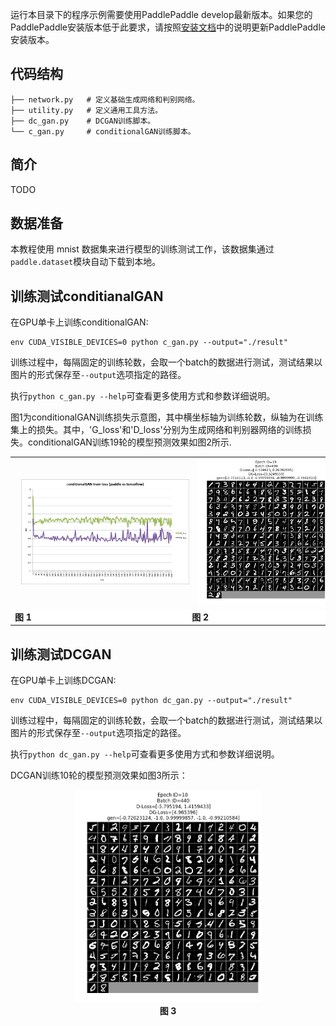 ﻿

运行本目录下的程序示例需要使用PaddlePaddle develop最新版本。如果您的PaddlePaddle安装版本低于此要求，请按照[安装文档](http://www.paddlepaddle.org/docs/develop/documentation/zh/build_and_install/pip_install_cn.html)中的说明更新PaddlePaddle安装版本。

## 代码结构
```
├── network.py   # 定义基础生成网络和判别网络。
├── utility.py   # 定义通用工具方法。
├── dc_gan.py    # DCGAN训练脚本。
└── c_gan.py     # conditionalGAN训练脚本。
```

## 简介
TODO

## 数据准备

本教程使用 mnist 数据集来进行模型的训练测试工作，该数据集通过`paddle.dataset`模块自动下载到本地。

## 训练测试conditianalGAN

在GPU单卡上训练conditionalGAN:

```
env CUDA_VISIBLE_DEVICES=0 python c_gan.py --output="./result"
```

训练过程中，每隔固定的训练轮数，会取一个batch的数据进行测试，测试结果以图片的形式保存至`--output`选项指定的路径。

执行`python c_gan.py --help`可查看更多使用方式和参数详细说明。

图1为conditionalGAN训练损失示意图，其中横坐标轴为训练轮数，纵轴为在训练集上的损失。其中，'G_loss'和'D_loss'分别为生成网络和判别器网络的训练损失。conditionalGAN训练19轮的模型预测效果如图2所示.

<p align="center">

<table >
<tr>
    <td style="border: 0px">
        <img src="images/conditionalGAN_loss.png" width="400" hspace='10'/>
    </td>
    <td style="border: 0px">
        <img src="images/conditionalGAN_demo.png" width="300" hspace='10'/>
    </td>
</tr>
<tr style="background-color: #fff; border-top: 0px">
    <td style="border: 0px; align: center">
        <strong>图 1</strong>
    </td>
    <td style="border: 0px; align: center">
        <strong>图 2</strong>
    </td>
</tr>
</table>
</p>


## 训练测试DCGAN

在GPU单卡上训练DCGAN:

```
env CUDA_VISIBLE_DEVICES=0 python dc_gan.py --output="./result"
```

训练过程中，每隔固定的训练轮数，会取一个batch的数据进行测试，测试结果以图片的形式保存至`--output`选项指定的路径。

执行`python dc_gan.py --help`可查看更多使用方式和参数详细说明。


DCGAN训练10轮的模型预测效果如图3所示：

<p align="center">
<img src="images/DCGAN_demo.png" width="300" hspace='10'/> <br/>
<strong>图 3</strong>
</p>
